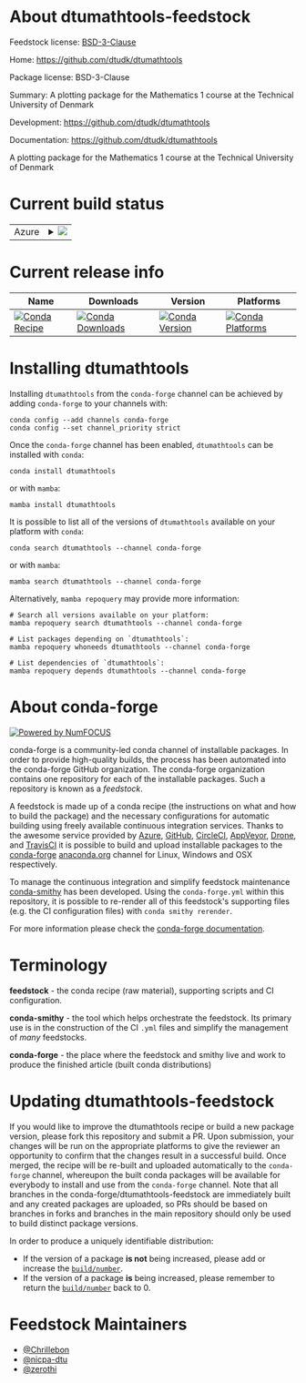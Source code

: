 About dtumathtools-feedstock
============================

Feedstock license: [BSD-3-Clause](https://github.com/conda-forge/dtumathtools-feedstock/blob/main/LICENSE.txt)

Home: https://github.com/dtudk/dtumathtools

Package license: BSD-3-Clause

Summary: A plotting package for the Mathematics 1 course at the Technical University of Denmark

Development: https://github.com/dtudk/dtumathtools

Documentation: https://github.com/dtudk/dtumathtools

A plotting package for the Mathematics 1 course at the Technical University of Denmark

Current build status
====================


<table>
    
  <tr>
    <td>Azure</td>
    <td>
      <details>
        <summary>
          <a href="https://dev.azure.com/conda-forge/feedstock-builds/_build/latest?definitionId=20578&branchName=main">
            <img src="https://dev.azure.com/conda-forge/feedstock-builds/_apis/build/status/dtumathtools-feedstock?branchName=main">
          </a>
        </summary>
        <table>
          <thead><tr><th>Variant</th><th>Status</th></tr></thead>
          <tbody><tr>
              <td>linux_64_python3.10.____cpython</td>
              <td>
                <a href="https://dev.azure.com/conda-forge/feedstock-builds/_build/latest?definitionId=20578&branchName=main">
                  <img src="https://dev.azure.com/conda-forge/feedstock-builds/_apis/build/status/dtumathtools-feedstock?branchName=main&jobName=linux&configuration=linux%20linux_64_python3.10.____cpython" alt="variant">
                </a>
              </td>
            </tr><tr>
              <td>linux_64_python3.11.____cpython</td>
              <td>
                <a href="https://dev.azure.com/conda-forge/feedstock-builds/_build/latest?definitionId=20578&branchName=main">
                  <img src="https://dev.azure.com/conda-forge/feedstock-builds/_apis/build/status/dtumathtools-feedstock?branchName=main&jobName=linux&configuration=linux%20linux_64_python3.11.____cpython" alt="variant">
                </a>
              </td>
            </tr><tr>
              <td>linux_64_python3.12.____cpython</td>
              <td>
                <a href="https://dev.azure.com/conda-forge/feedstock-builds/_build/latest?definitionId=20578&branchName=main">
                  <img src="https://dev.azure.com/conda-forge/feedstock-builds/_apis/build/status/dtumathtools-feedstock?branchName=main&jobName=linux&configuration=linux%20linux_64_python3.12.____cpython" alt="variant">
                </a>
              </td>
            </tr><tr>
              <td>osx_64_python3.10.____cpython</td>
              <td>
                <a href="https://dev.azure.com/conda-forge/feedstock-builds/_build/latest?definitionId=20578&branchName=main">
                  <img src="https://dev.azure.com/conda-forge/feedstock-builds/_apis/build/status/dtumathtools-feedstock?branchName=main&jobName=osx&configuration=osx%20osx_64_python3.10.____cpython" alt="variant">
                </a>
              </td>
            </tr><tr>
              <td>osx_64_python3.11.____cpython</td>
              <td>
                <a href="https://dev.azure.com/conda-forge/feedstock-builds/_build/latest?definitionId=20578&branchName=main">
                  <img src="https://dev.azure.com/conda-forge/feedstock-builds/_apis/build/status/dtumathtools-feedstock?branchName=main&jobName=osx&configuration=osx%20osx_64_python3.11.____cpython" alt="variant">
                </a>
              </td>
            </tr><tr>
              <td>osx_64_python3.12.____cpython</td>
              <td>
                <a href="https://dev.azure.com/conda-forge/feedstock-builds/_build/latest?definitionId=20578&branchName=main">
                  <img src="https://dev.azure.com/conda-forge/feedstock-builds/_apis/build/status/dtumathtools-feedstock?branchName=main&jobName=osx&configuration=osx%20osx_64_python3.12.____cpython" alt="variant">
                </a>
              </td>
            </tr><tr>
              <td>win_64_python3.10.____cpython</td>
              <td>
                <a href="https://dev.azure.com/conda-forge/feedstock-builds/_build/latest?definitionId=20578&branchName=main">
                  <img src="https://dev.azure.com/conda-forge/feedstock-builds/_apis/build/status/dtumathtools-feedstock?branchName=main&jobName=win&configuration=win%20win_64_python3.10.____cpython" alt="variant">
                </a>
              </td>
            </tr><tr>
              <td>win_64_python3.11.____cpython</td>
              <td>
                <a href="https://dev.azure.com/conda-forge/feedstock-builds/_build/latest?definitionId=20578&branchName=main">
                  <img src="https://dev.azure.com/conda-forge/feedstock-builds/_apis/build/status/dtumathtools-feedstock?branchName=main&jobName=win&configuration=win%20win_64_python3.11.____cpython" alt="variant">
                </a>
              </td>
            </tr><tr>
              <td>win_64_python3.12.____cpython</td>
              <td>
                <a href="https://dev.azure.com/conda-forge/feedstock-builds/_build/latest?definitionId=20578&branchName=main">
                  <img src="https://dev.azure.com/conda-forge/feedstock-builds/_apis/build/status/dtumathtools-feedstock?branchName=main&jobName=win&configuration=win%20win_64_python3.12.____cpython" alt="variant">
                </a>
              </td>
            </tr>
          </tbody>
        </table>
      </details>
    </td>
  </tr>
</table>

Current release info
====================

| Name | Downloads | Version | Platforms |
| --- | --- | --- | --- |
| [![Conda Recipe](https://img.shields.io/badge/recipe-dtumathtools-green.svg)](https://anaconda.org/conda-forge/dtumathtools) | [![Conda Downloads](https://img.shields.io/conda/dn/conda-forge/dtumathtools.svg)](https://anaconda.org/conda-forge/dtumathtools) | [![Conda Version](https://img.shields.io/conda/vn/conda-forge/dtumathtools.svg)](https://anaconda.org/conda-forge/dtumathtools) | [![Conda Platforms](https://img.shields.io/conda/pn/conda-forge/dtumathtools.svg)](https://anaconda.org/conda-forge/dtumathtools) |

Installing dtumathtools
=======================

Installing `dtumathtools` from the `conda-forge` channel can be achieved by adding `conda-forge` to your channels with:

```
conda config --add channels conda-forge
conda config --set channel_priority strict
```

Once the `conda-forge` channel has been enabled, `dtumathtools` can be installed with `conda`:

```
conda install dtumathtools
```

or with `mamba`:

```
mamba install dtumathtools
```

It is possible to list all of the versions of `dtumathtools` available on your platform with `conda`:

```
conda search dtumathtools --channel conda-forge
```

or with `mamba`:

```
mamba search dtumathtools --channel conda-forge
```

Alternatively, `mamba repoquery` may provide more information:

```
# Search all versions available on your platform:
mamba repoquery search dtumathtools --channel conda-forge

# List packages depending on `dtumathtools`:
mamba repoquery whoneeds dtumathtools --channel conda-forge

# List dependencies of `dtumathtools`:
mamba repoquery depends dtumathtools --channel conda-forge
```


About conda-forge
=================

[![Powered by
NumFOCUS](https://img.shields.io/badge/powered%20by-NumFOCUS-orange.svg?style=flat&colorA=E1523D&colorB=007D8A)](https://numfocus.org)

conda-forge is a community-led conda channel of installable packages.
In order to provide high-quality builds, the process has been automated into the
conda-forge GitHub organization. The conda-forge organization contains one repository
for each of the installable packages. Such a repository is known as a *feedstock*.

A feedstock is made up of a conda recipe (the instructions on what and how to build
the package) and the necessary configurations for automatic building using freely
available continuous integration services. Thanks to the awesome service provided by
[Azure](https://azure.microsoft.com/en-us/services/devops/), [GitHub](https://github.com/),
[CircleCI](https://circleci.com/), [AppVeyor](https://www.appveyor.com/),
[Drone](https://cloud.drone.io/welcome), and [TravisCI](https://travis-ci.com/)
it is possible to build and upload installable packages to the
[conda-forge](https://anaconda.org/conda-forge) [anaconda.org](https://anaconda.org/)
channel for Linux, Windows and OSX respectively.

To manage the continuous integration and simplify feedstock maintenance
[conda-smithy](https://github.com/conda-forge/conda-smithy) has been developed.
Using the ``conda-forge.yml`` within this repository, it is possible to re-render all of
this feedstock's supporting files (e.g. the CI configuration files) with ``conda smithy rerender``.

For more information please check the [conda-forge documentation](https://conda-forge.org/docs/).

Terminology
===========

**feedstock** - the conda recipe (raw material), supporting scripts and CI configuration.

**conda-smithy** - the tool which helps orchestrate the feedstock.
                   Its primary use is in the construction of the CI ``.yml`` files
                   and simplify the management of *many* feedstocks.

**conda-forge** - the place where the feedstock and smithy live and work to
                  produce the finished article (built conda distributions)


Updating dtumathtools-feedstock
===============================

If you would like to improve the dtumathtools recipe or build a new
package version, please fork this repository and submit a PR. Upon submission,
your changes will be run on the appropriate platforms to give the reviewer an
opportunity to confirm that the changes result in a successful build. Once
merged, the recipe will be re-built and uploaded automatically to the
`conda-forge` channel, whereupon the built conda packages will be available for
everybody to install and use from the `conda-forge` channel.
Note that all branches in the conda-forge/dtumathtools-feedstock are
immediately built and any created packages are uploaded, so PRs should be based
on branches in forks and branches in the main repository should only be used to
build distinct package versions.

In order to produce a uniquely identifiable distribution:
 * If the version of a package **is not** being increased, please add or increase
   the [``build/number``](https://docs.conda.io/projects/conda-build/en/latest/resources/define-metadata.html#build-number-and-string).
 * If the version of a package **is** being increased, please remember to return
   the [``build/number``](https://docs.conda.io/projects/conda-build/en/latest/resources/define-metadata.html#build-number-and-string)
   back to 0.

Feedstock Maintainers
=====================

* [@Chrillebon](https://github.com/Chrillebon/)
* [@nicpa-dtu](https://github.com/nicpa-dtu/)
* [@zerothi](https://github.com/zerothi/)

